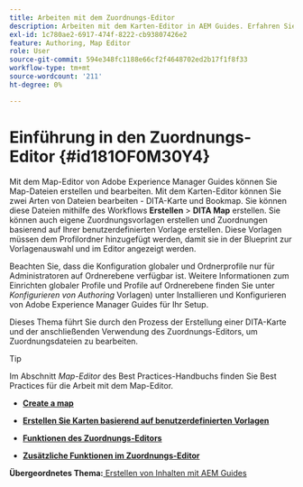 ```yaml
---
title: Arbeiten mit dem Zuordnungs-Editor
description: Arbeiten mit dem Karten-Editor in AEM Guides. Erfahren Sie, wie Sie im Zuordnungs-Editor von AEM eine Zuordnungsdatei erstellen und bearbeiten.
exl-id: 1c780ae2-6917-474f-8222-cb93807426e2
feature: Authoring, Map Editor
role: User
source-git-commit: 594e348fc1188e66cf2f4648702ed2b17f1f8f33
workflow-type: tm+mt
source-wordcount: '211'
ht-degree: 0%

---
```


# Einführung in den Zuordnungs-Editor {#id181OF0M30Y4}

Mit dem Map-Editor von Adobe Experience Manager Guides können Sie Map-Dateien erstellen und bearbeiten. Mit dem Karten-Editor können Sie zwei Arten von Dateien bearbeiten - DITA-Karte und Bookmap. Sie können diese Dateien mithilfe des Workflows **Erstellen** \> **DITA Map** erstellen. Sie können auch eigene Zuordnungsvorlagen erstellen und Zuordnungen basierend auf Ihrer benutzerdefinierten Vorlage erstellen. Diese Vorlagen müssen dem Profilordner hinzugefügt werden, damit sie in der Blueprint zur Vorlagenauswahl und im Editor angezeigt werden.

Beachten Sie, dass die Konfiguration globaler und Ordnerprofile nur für Administratoren auf Ordnerebene verfügbar ist. Weitere Informationen zum Einrichten globaler Profile und Profile auf Ordnerebene finden Sie unter *Konfigurieren von Authoring* Vorlagen) unter Installieren und Konfigurieren von Adobe Experience Manager Guides für Ihr Setup.

<!------------------------------------

The Map Editor comes in two modes — the Basic Map Editor and the Advanced Map Editor. The Basic Map Editor is available only through configuration. If your administrator has enabled it, then only the Basic Map Editor will be available for use. By default, all new maps are opened for editing in the Advanced Map Editor. The Advanced Map Editor is available within the Editor itself, which is used for editing DITA topic files.

-------->

Dieses Thema führt Sie durch den Prozess der Erstellung einer DITA-Karte und der anschließenden Verwendung des Zuordnungs-Editors, um Zuordnungsdateien zu bearbeiten.

>[!TIP]
>
> Im Abschnitt *Map-Editor* des Best Practices-Handbuchs finden Sie Best Practices für die Arbeit mit dem Map-Editor.

- **[Create a map](map-editor-create-map.md)**

- **[Erstellen Sie Karten basierend auf benutzerdefinierten Vorlagen](create-maps-customized-templates.md)**

- **[Funktionen des Zuordnungs-Editors](map-editor-advanced-map-editor.md)**

- **[Zusätzliche Funktionen im Zuordnungs-Editor](map-editor-other-features.md)**


**Übergeordnetes Thema:**&#x200B;[&#x200B; Erstellen von Inhalten mit AEM Guides](authoring-content-xml-doc.md)
